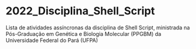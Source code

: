 # 2022_Disciplina_Shell_Script
Lista de atividades assíncronas da disciplina de Shell Script, ministrada na Pós-Graduação em Genética e Biologia Molecular (PPGBM) da Universidade Federal do Pará (UFPA)
